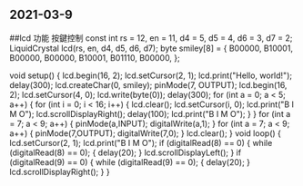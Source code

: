 ## 2021-03-9
##lcd 功能 按鍵控制
const int rs = 12, en = 11, d4 = 5, d5 = 4, d6 = 3, d7 = 2;
LiquidCrystal lcd(rs, en, d4, d5, d6, d7);
byte smiley[8] = {
  B00000,
  B10001,
  B00000,
  B00000,
  B10001,
  B01110,
  B00000,
};

void setup() {
  lcd.begin(16, 2);
  lcd.setCursor(2, 1);
  lcd.print("Hello, world!");
  delay(300);
  lcd.createChar(0, smiley);
  pinMode(7, OUTPUT);
  lcd.begin(16, 2);
  lcd.setCursor(4, 0);
  lcd.write(byte(0));
  delay(300);
  for (int a = 0; a < 5; a++)
  {
    for (int i = 0; i < 16; i++)
    {
      lcd.clear();
      lcd.setCursor(i, 0);
      lcd.print("B I M O");
      lcd.scrollDisplayRight();
      delay(100);
      lcd.print("B I M O");
    }
  }
  for (int a = 7; a < 9; a++)
  {
    pinMode(a,INPUT);
    digitalWrite(a,1);
  }
  for (int a = 7; a < 9; a++)
  {
    pinMode(7,OUTPUT);
    digitalWrite(7,0);
  }
  lcd.clear();
}
void loop() {
  lcd.setCursor(2, 1);
  lcd.print("B I M O");
  if (digitalRead(8) == 0)
  {
    while (digitalRead(8) == 0); {
      delay(20);
    }
    lcd.scrollDisplayLeft();
  }
  if (digitalRead(9) == 0)
  {
    while (digitalRead(9) == 0); {
      delay(20);
    }
    lcd.scrollDisplayRight();
  }
}
